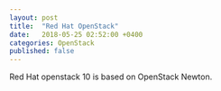 ```yaml
---
layout: post
title:  "Red Hat OpenStack"
date:   2018-05-25 02:52:00 +0400
categories: OpenStack
published: false
---
```

Red Hat openstack 10 is based on OpenStack Newton. 
